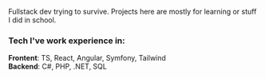 Fullstack dev trying to survive. Projects here are mostly for learning or stuff I did in school. 

<h3>Tech I've work experience in:</h3>
<b>Frontent</b>: TS, React, Angular, Symfony, Tailwind
<br>
<b>Backend</b>: C#, PHP, .NET, SQL
